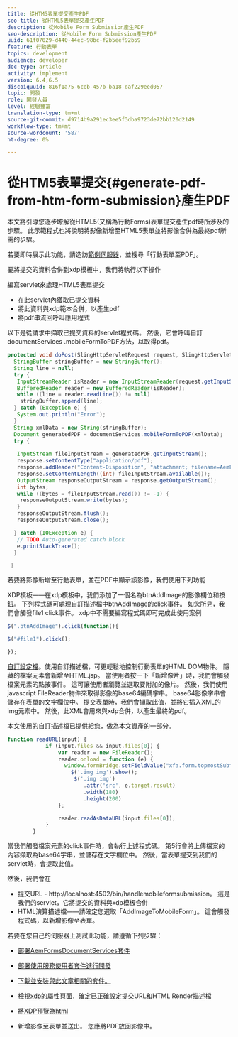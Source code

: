 ```yaml
---
title: 從HTM5表單提交產生PDF
seo-title: 從HTML5表單提交產生PDF
description: 從Mobile Form Submission產生PDF
seo-description: 從Mobile Form Submission產生PDF
uuid: 61f07029-d440-44ec-98bc-f2b5eef92b59
feature: 行動表單
topics: development
audience: developer
doc-type: article
activity: implement
version: 6.4,6.5
discoiquuid: 816f1a75-6ceb-457b-ba18-daf229eed057
topic: 開發
role: 開發人員
level: 經驗豐富
translation-type: tm+mt
source-git-commit: d9714b9a291ec3ee5f3dba9723de72bb120d2149
workflow-type: tm+mt
source-wordcount: '587'
ht-degree: 0%

---
```



# 從HTM5表單提交{#generate-pdf-from-htm-form-submission}產生PDF

本文將引導您逐步瞭解從HTML5(又稱為行動Forms)表單提交產生pdf時所涉及的步驟。 此示範程式也將說明將影像新增至HTML5表單並將影像合併為最終pdf所需的步驟。

若要即時展示此功能，請造訪[範例伺服器](https://forms.enablementadobe.com/content/samples/samples.html?query=0)，並搜尋「行動表單至PDF」。

要將提交的資料合併到xdp模板中，我們將執行以下操作

編寫servlet來處理HTML5表單提交

* 在此servlet內獲取已提交資料
* 將此資料與xdp範本合併，以產生pdf
* 將pdf串流回呼叫應用程式

以下是從請求中擷取已提交資料的servlet程式碼。 然後，它會呼叫自訂documentServices .mobileFormToPDF方法，以取得pdf。

```java
protected void doPost(SlingHttpServletRequest request, SlingHttpServletResponse response) {
  StringBuffer stringBuffer = new StringBuffer();
  String line = null;
  try {
   InputStreamReader isReader = new InputStreamReader(request.getInputStream(), "UTF-8");
   BufferedReader reader = new BufferedReader(isReader);
   while ((line = reader.readLine()) != null)
    stringBuffer.append(line);
  } catch (Exception e) {
   System.out.println("Error");
  }
  String xmlData = new String(stringBuffer);
  Document generatedPDF = documentServices.mobileFormToPDF(xmlData);
  try {
   
   InputStream fileInputStream = generatedPDF.getInputStream();
   response.setContentType("application/pdf");
   response.addHeader("Content-Disposition", "attachment; filename=AemFormsRocks.pdf");
   response.setContentLength((int) fileInputStream.available());
   OutputStream responseOutputStream = response.getOutputStream();
   int bytes;
   while ((bytes = fileInputStream.read()) != -1) {
    responseOutputStream.write(bytes);
   }
   responseOutputStream.flush();
   responseOutputStream.close();

  } catch (IOException e) {
   // TODO Auto-generated catch block
   e.printStackTrace();
  }

 }
```

若要將影像新增至行動表單，並在PDF中顯示該影像，我們使用下列功能

XDP模板——在xdp模板中，我們添加了一個名為btnAddImage的影像欄位和按鈕。 下列程式碼可處理自訂描述檔中btnAddImage的click事件。 如您所見，我們會觸發file1 click事件。 xdp中不需要編寫程式碼即可完成此使用案例

```javascript
$(".btnAddImage").click(function(){

$("#file1").click();

});
```

[自訂設定檔](https://helpx.adobe.com/livecycle/help/mobile-forms/creating-profile.html#CreatingCustomProfiles)。使用自訂描述檔，可更輕鬆地控制行動表單的HTML DOM物件。 隱藏的檔案元素會新增至HTML.jsp。 當使用者按一下「新增像片」時，我們會觸發檔案元素的點按事件。 這可讓使用者瀏覽並選取要附加的像片。 然後，我們使用javascript FileReader物件來取得影像的base64編碼字串。 base64影像字串會儲存在表單的文字欄位中。 提交表單時，我們會擷取此值，並將它插入XML的img元素中。 然後，此XML會用來與xdp合併，以產生最終的pdf。

本文使用的自訂描述檔已提供給您，做為本文資產的一部分。

```javascript
function readURL(input) {
            if (input.files && input.files[0]) {
                var reader = new FileReader();
                reader.onload = function (e) {
                  window.formBridge.setFieldValue("xfa.form.topmostSubform.Page1.base64image",reader.result);
                    $('.img img').show();
                     $('.img img')
                        .attr('src', e.target.result)
                        .width(180)
                        .height(200)
                };

                reader.readAsDataURL(input.files[0]);
            }
        }
```

當我們觸發檔案元素的click事件時，會執行上述程式碼。 第5行會將上傳檔案的內容擷取為base64字串，並儲存在文字欄位中。 然後，當表單提交到我們的servlet時，會提取此值。

然後，我們會在

* 提交URL - http://localhost:4502/bin/handlemobileformsubmission。 這是我們的servlet，它將提交的資料與xdp模板合併
* HTML演算描述檔——請確定您選取「AddImageToMobileForm」。 這會觸發程式碼，以新增影像至表單。

若要在您自己的伺服器上測試此功能，請遵循下列步驟：

* [部署AemFormsDocumentServices套件](/help/forms/assets/common-osgi-bundles/AEMFormsDocumentServices.core-1.0-SNAPSHOT.jar)

* [部署使用服務使用者套件進行開發](/help/forms/assets/common-osgi-bundles/DevelopingWithServiceUser.jar)

* [下載並安裝與此文章相關的套件。](assets/pdf-from-mobile-form-submission.zip)

* 檢視[xdp](http://localhost:4502/libs/fd/fm/gui/content/forms/formmetadataeditor.html/content/dam/formsanddocuments/schengen.xdp)的屬性頁面，確定已正確設定提交URL和HTML Render描述檔

* [將XDP預覽為html](http://localhost:4502/content/dam/formsanddocuments/schengen.xdp/jcr:content)

* 新增影像至表單並送出。 您應將PDF放回影像中。

